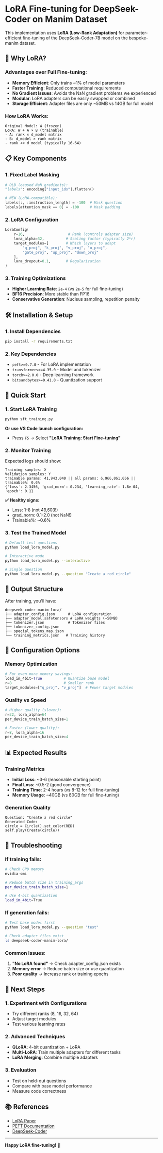 # LoRA Fine-tuning for DeepSeek-Coder on Manim Dataset

This implementation uses **LoRA (Low-Rank Adaptation)** for parameter-efficient fine-tuning of the DeepSeek-Coder-7B model on the bespoke-manim dataset.

## 🚀 Why LoRA?

### **Advantages over Full Fine-tuning:**
- **Memory Efficient**: Only trains ~1% of model parameters
- **Faster Training**: Reduced computational requirements
- **No Gradient Issues**: Avoids the NaN gradient problems we experienced
- **Modular**: LoRA adapters can be easily swapped or combined
- **Storage Efficient**: Adapter files are only ~50MB vs 14GB for full model

### **How LoRA Works:**
```
Original Model: W (frozen)
LoRA: W + A × B (trainable)
- A: rank × d_model matrix
- B: d_model × rank matrix  
- rank << d_model (typically 16-64)
```

## 📋 Key Components

### **1. Fixed Label Masking**
```python
# OLD (caused NaN gradients):
"labels": encoding["input_ids"].flatten()

# NEW (LoRA-compatible):
labels[:, :instruction_length] = -100  # Mask question
labels[attention_mask == 0] = -100     # Mask padding
```

### **2. LoRA Configuration**
```python
LoraConfig(
    r=16,                    # Rank (controls adapter size)
    lora_alpha=32,          # Scaling factor (typically 2*r)
    target_modules=[        # Which layers to adapt
        "q_proj", "k_proj", "v_proj", "o_proj",
        "gate_proj", "up_proj", "down_proj"
    ],
    lora_dropout=0.1,       # Regularization
)
```

### **3. Training Optimizations**
- **Higher Learning Rate**: `2e-4` (vs `2e-5` for full fine-tuning)
- **BF16 Precision**: More stable than FP16
- **Conservative Generation**: Nucleus sampling, repetition penalty

## 🛠️ Installation & Setup

### **1. Install Dependencies**
```bash
pip install -r requirements.txt
```

### **2. Key Dependencies**
- `peft>=0.7.0` - For LoRA implementation
- `transformers>=4.35.0` - Model and tokenizer
- `torch>=2.0.0` - Deep learning framework
- `bitsandbytes>=0.41.0` - Quantization support

## 🏃 Quick Start

### **1. Start LoRA Training**
```bash
python sft_training.py
```

**Or use VS Code launch configuration:**
- Press `F5` → Select **"LoRA Training: Start Fine-tuning"**

### **2. Monitor Training**
Expected logs should show:
```
Training samples: X
Validation samples: Y
trainable params: 41,943,040 || all params: 6,966,061,056 || trainable%: 0.6%
{'loss': 2.3456, 'grad_norm': 0.234, 'learning_rate': 1.8e-04, 'epoch': 0.1}
```

**✅ Healthy signs:**
- Loss: 1-8 (not 49,603!)
- grad_norm: 0.1-2.0 (not NaN!)
- Trainable%: ~0.6%

### **3. Test the Trained Model**
```bash
# Default test questions
python load_lora_model.py

# Interactive mode
python load_lora_model.py --interactive

# Single question
python load_lora_model.py --question "Create a red circle"
```

## 📁 Output Structure

After training, you'll have:
```
deepseek-coder-manim-lora/
├── adapter_config.json      # LoRA configuration
├── adapter_model.safetensors # LoRA weights (~50MB)
├── tokenizer.json           # Tokenizer files
├── tokenizer_config.json
├── special_tokens_map.json
└── training_metrics.json   # Training history
```

## 🔧 Configuration Options

### **Memory Optimization**
```python
# For even more memory savings:
load_in_4bit=True          # Quantize base model
r=8                        # Smaller rank
target_modules=["q_proj", "v_proj"]  # Fewer target modules
```

### **Quality vs Speed**
```python
# Higher quality (slower):
r=32, lora_alpha=64
per_device_train_batch_size=1

# Faster (lower quality):
r=8, lora_alpha=16  
per_device_train_batch_size=4
```

## 📊 Expected Results

### **Training Metrics**
- **Initial Loss**: ~3-6 (reasonable starting point)
- **Final Loss**: ~0.5-2 (good convergence)
- **Training Time**: 2-4 hours (vs 8-12 for full fine-tuning)
- **Memory Usage**: ~40GB (vs 80GB for full fine-tuning)

### **Generation Quality**
```
Question: "Create a red circle"
Generated Code:
circle = Circle().set_color(RED)
self.play(Create(circle))
```

## 🚨 Troubleshooting

### **If training fails:**
```bash
# Check GPU memory
nvidia-smi

# Reduce batch size in training_args
per_device_train_batch_size=1

# Use 4-bit quantization
load_in_4bit=True
```

### **If generation fails:**
```bash
# Test base model first
python load_lora_model.py --question "test"

# Check adapter files exist
ls deepseek-coder-manim-lora/
```

### **Common Issues:**
1. **"No LoRA found"** → Check adapter_config.json exists
2. **Memory error** → Reduce batch size or use quantization
3. **Poor quality** → Increase rank or training epochs

## 🎯 Next Steps

### **1. Experiment with Configurations**
- Try different ranks (8, 16, 32, 64)
- Adjust target modules
- Test various learning rates

### **2. Advanced Techniques**
- **QLoRA**: 4-bit quantization + LoRA
- **Multi-LoRA**: Train multiple adapters for different tasks
- **LoRA Merging**: Combine multiple adapters

### **3. Evaluation**
- Test on held-out questions
- Compare with base model performance
- Measure code correctness

## 📚 References

- [LoRA Paper](https://arxiv.org/abs/2106.09685)
- [PEFT Documentation](https://huggingface.co/docs/peft/)
- [DeepSeek-Coder](https://github.com/deepseek-ai/DeepSeek-Coder)

---

**Happy LoRA fine-tuning! 🎉** 
